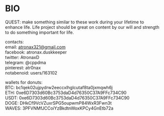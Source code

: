 # BIO

QUEST: make something similar to these work during your lifetime to enhance life. Life project should be great on content by our will and strength to do something important for life.

contacts:  
email: atronax321@gmail.com  
facebook: atronax.duskkeeper  
twitter: AtronaxD  
telegram: @cppdma  
pinterest: atr0nax  
notabenoid: users/163102  

wallets for donuts:  
BTC: bc1qek02ujpydrw2eeccxlhglcutaf8ta0jxmqwh6j  
ETH: 0xe6D7303d60Bc3753daD4d76350C37A9FFc734C90  
USDT: 0xe6D7303d60Bc3753daD4d76350C37A9FFc734C90  
DOGE: DHkCf9VcVZuxrSPG5oupwmP84WxR3Fwn3t  
WAVES: 3PFVNMfJCCoiYzBkdtnWoxKPCy4GnEtb72a  

